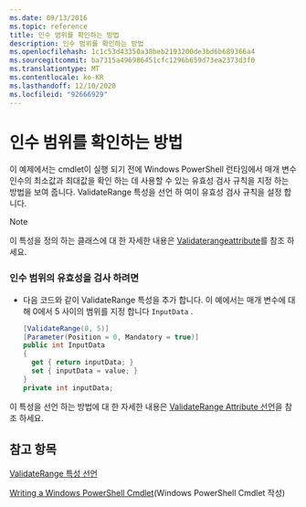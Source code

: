 ```yaml
---
ms.date: 09/13/2016
ms.topic: reference
title: 인수 범위를 확인하는 방법
description: 인수 범위를 확인하는 방법
ms.openlocfilehash: 1c1c53d43350a38beb2193200de3bd6b689366a4
ms.sourcegitcommit: ba7315a496986451cfc1296b659d73ea2373d3f0
ms.translationtype: MT
ms.contentlocale: ko-KR
ms.lasthandoff: 12/10/2020
ms.locfileid: "92666929"
---
```

# <a name="how-to-validate-an-argument-range"></a>인수 범위를 확인하는 방법

이 예제에서는 cmdlet이 실행 되기 전에 Windows PowerShell 런타임에서 매개 변수 인수의 최소값과 최대값을 확인 하는 데 사용할 수 있는 유효성 검사 규칙을 지정 하는 방법을 보여 줍니다. ValidateRange 특성을 선언 하 여이 유효성 검사 규칙을 설정 합니다.

> [!NOTE]
> 이 특성을 정의 하는 클래스에 대 한 자세한 내용은 [Validaterangeattribute](/dotnet/api/System.Management.Automation.ValidateRangeAttribute)를 참조 하세요.

### <a name="to-validate-an-argument-range"></a>인수 범위의 유효성을 검사 하려면

- 다음 코드와 같이 ValidateRange 특성을 추가 합니다. 이 예에서는 매개 변수에 대해 0에서 5 사이의 범위를 지정 합니다 `InputData` .

    ```csharp
    [ValidateRange(0, 5)]
    [Parameter(Position = 0, Mandatory = true)]
    public int InputData
    {
      get { return inputData; }
      set { inputData = value; }
    }
    private int inputData;
    ```

이 특성을 선언 하는 방법에 대 한 자세한 내용은 [ValidateRange Attribute 선언](./validaterange-attribute-declaration.md)을 참조 하세요.

## <a name="see-also"></a>참고 항목

[ValidateRange 특성 선언](./validaterange-attribute-declaration.md)

[Writing a Windows PowerShell Cmdlet](./writing-a-windows-powershell-cmdlet.md)(Windows PowerShell Cmdlet 작성)
